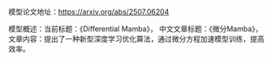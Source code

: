 模型论文地址：https://arxiv.org/abs/2507.06204

模型概述：当前标题：《Differential Mamba》，
中文文章标题：《微分Mamba》，
文章内容：提出了一种新型深度学习优化算法，通过微分方程加速模型训练，提高效率。
